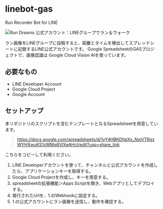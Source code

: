 # linebot-gas
Run Recorder Bot for LINE

![Run Dreams 公式アカウント：LINEグループでラン＆ウォーク](https://user-images.githubusercontent.com/16116126/203074517-ca6aa100-d7d1-427c-a695-ea272f55f16a.png)

ラン画像をLINEグループに投稿すると、距離とタイムを検出してスプレッドシートに記録するLINE公式アカウントです。
Google SpreadsheetのGASプロジェクトで、画像認識は Google Cloud Vision AIを使っています。

## 必要なもの
 - LINE Developer Account
 - Google Cloud Project
 - Google Account

## セットアップ

本リポジトリのスクリプトを含むテンプレートとなるSpreadsheetを用意しています。

> https://docs.google.com/spreadsheets/d/1yY4HBKDfqjXx_NxjVTRgzWYHXwuKS1cWMq8VIXeAHcI/edit?usp=share_link

こちらをコピーして利用ください。

1. LINE Developerアカウントを使って、チャンネルと公式アカウントを作成したら、アプリケーションキーを取得する。
2. Google Cloud Projectを作成し、キーを用意する。
3. spreadsheetの拡張機能＞Apps Scriptを開き、Webアプリとしてデプロイする。
4. 発行されたUrlを、1.のWebhookに設定する。
5. 1.の公式アカウントにラン画像を送信し、動作を確認する。



